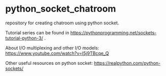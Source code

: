 # python_socket_chatroom
repository for creating chatroom using python socket.

Tutorial series can be found in https://pythonprogramming.net/sockets-tutorial-python-3/ .

About I/O multiplexing and other I/O models:
https://www.youtube.com/watch?v=I5j9TBcqe_Q

Other useful resources on python socket:
https://realpython.com/python-sockets/
